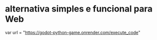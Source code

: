 
# alternativa simples e funcional para Web
var url = "https://godot-python-game.onrender.com/execute_code"
